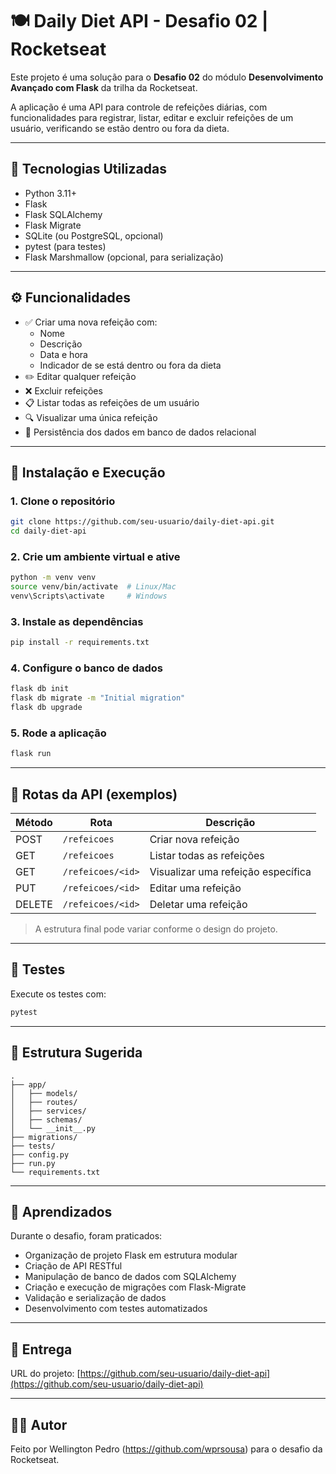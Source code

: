 # 🍽️ Daily Diet API - Desafio 02 | Rocketseat

Este projeto é uma solução para o **Desafio 02** do módulo **Desenvolvimento Avançado com Flask** da trilha da Rocketseat.

A aplicação é uma API para controle de refeições diárias, com funcionalidades para registrar, listar, editar e excluir refeições de um usuário, verificando se estão dentro ou fora da dieta.

---

## 🚀 Tecnologias Utilizadas

- Python 3.11+
- Flask
- Flask SQLAlchemy
- Flask Migrate
- SQLite (ou PostgreSQL, opcional)
- pytest (para testes)
- Flask Marshmallow (opcional, para serialização)

---

## ⚙️ Funcionalidades

- ✅ Criar uma nova refeição com:
  - Nome
  - Descrição
  - Data e hora
  - Indicador de se está dentro ou fora da dieta
- ✏️ Editar qualquer refeição
- ❌ Excluir refeições
- 📋 Listar todas as refeições de um usuário
- 🔍 Visualizar uma única refeição
- 💾 Persistência dos dados em banco de dados relacional

---

## 🧰 Instalação e Execução

### 1. Clone o repositório

```bash
git clone https://github.com/seu-usuario/daily-diet-api.git
cd daily-diet-api
```

### 2. Crie um ambiente virtual e ative

```bash
python -m venv venv
source venv/bin/activate  # Linux/Mac
venv\Scripts\activate     # Windows
```

### 3. Instale as dependências

```bash
pip install -r requirements.txt
```

### 4. Configure o banco de dados

```bash
flask db init
flask db migrate -m "Initial migration"
flask db upgrade
```

### 5. Rode a aplicação

```bash
flask run
```

---

## 📮 Rotas da API (exemplos)

| Método | Rota                | Descrição                          |
|--------|---------------------|------------------------------------|
| POST   | `/refeicoes`        | Criar nova refeição                |
| GET    | `/refeicoes`        | Listar todas as refeições          |
| GET    | `/refeicoes/<id>`   | Visualizar uma refeição específica |
| PUT    | `/refeicoes/<id>`   | Editar uma refeição                |
| DELETE | `/refeicoes/<id>`   | Deletar uma refeição               |

> A estrutura final pode variar conforme o design do projeto.

---

## 🧪 Testes

Execute os testes com:

```bash
pytest
```

---

## 📁 Estrutura Sugerida

```text
.
├── app/
│   ├── models/
│   ├── routes/
│   ├── services/
│   ├── schemas/
│   └── __init__.py
├── migrations/
├── tests/
├── config.py
├── run.py
└── requirements.txt
```

---

## 💭 Aprendizados

Durante o desafio, foram praticados:

- Organização de projeto Flask em estrutura modular
- Criação de API RESTful
- Manipulação de banco de dados com SQLAlchemy
- Criação e execução de migrações com Flask-Migrate
- Validação e serialização de dados
- Desenvolvimento com testes automatizados

---

## 📌 Entrega

URL do projeto: [https://github.com/seu-usuario/daily-diet-api](https://github.com/seu-usuario/daily-diet-api)

---

## 🧑‍💻 Autor

Feito por Wellington Pedro (https://github.com/wprsousa) para o desafio da Rocketseat.
